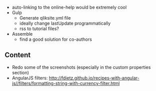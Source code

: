 - auto-linking to the online-help would be extremely cool
- Gulp
	- Generate qliksite.yml file
	- ideally change lastUpdate programmatically
	- rss to tutorial files?
- Assemble
	- find a good solution for co-authors

## Content
- Redo some of the screenshots (especially in the custom properties section)
- AngularJS filters: http://fdietz.github.io/recipes-with-angular-js//filters/formatting-string-with-currency-filter.html
